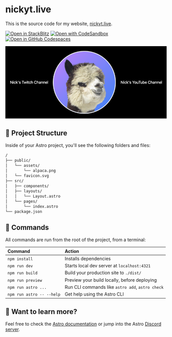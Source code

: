 # nickyt.live

This is the source code for my website, [nickyt.live](https://nickyt.live).

[![Open in StackBlitz](https://developer.stackblitz.com/img/open_in_stackblitz.svg)](https://stackblitz.com/github/nickytonline/nickyt.live)
[![Open with CodeSandbox](https://assets.codesandbox.io/github/button-edit-lime.svg)](https://codesandbox.io/p/sandbox/github/nickytonline/nickyt.live)
[![Open in GitHub Codespaces](https://github.com/codespaces/badge.svg)](https://codespaces.new/nickytonline/nickyt.live)

![nickyt.live home page](nickyt-live.png)

## 🚀 Project Structure

Inside of your Astro project, you'll see the following folders and files:

```text
/
├── public/
│   └── assets/
│       └── alpaca.png
│   └── favicon.svg
├── src/
│   ├── components/
│   ├── layouts/
│   │   └── Layout.astro
│   └── pages/
│       └── index.astro
└── package.json
```

## 🧞 Commands

All commands are run from the root of the project, from a terminal:

| Command                   | Action                                           |
| :------------------------ | :----------------------------------------------- |
| `npm install`             | Installs dependencies                            |
| `npm run dev`             | Starts local dev server at `localhost:4321`      |
| `npm run build`           | Build your production site to `./dist/`          |
| `npm run preview`         | Preview your build locally, before deploying     |
| `npm run astro ...`       | Run CLI commands like `astro add`, `astro check` |
| `npm run astro -- --help` | Get help using the Astro CLI                     |

## 👀 Want to learn more?

Feel free to check the [Astro documentation](https://docs.astro.build) or jump into the Astro [Discord server](https://astro.build/chat).
